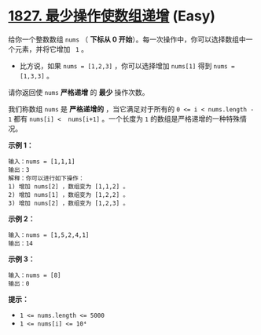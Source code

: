 # [1827. 最少操作使数组递增][link] (Easy)

[link]: https://leetcode.cn/problems/minimum-operations-to-make-the-array-increasing/

给你一个整数数组 `nums` （ **下标从 0 开始**）。每一次操作中，你可以选择数组中一个元素，并将它增加 `
1` 。

- 比方说，如果 `nums = [1,2,3]` ，你可以选择增加 `nums[1]` 得到 `nums = [1,3,3]` 。

请你返回使 `nums` **严格递增** 的 **最少** 操作次数。

我们称数组 `nums` 是 **严格递增的** ，当它满足对于所有的 `0 <= i < nums.length - 1` 都有 `nums[i] < 
nums[i+1]` 。一个长度为 `1` 的数组是严格递增的一种特殊情况。

**示例 1：**

```
输入：nums = [1,1,1]
输出：3
解释：你可以进行如下操作：
1) 增加 nums[2] ，数组变为 [1,1,2] 。
2) 增加 nums[1] ，数组变为 [1,2,2] 。
3) 增加 nums[2] ，数组变为 [1,2,3] 。
```

**示例 2：**

```
输入：nums = [1,5,2,4,1]
输出：14
```

**示例 3：**

```
输入：nums = [8]
输出：0
```

**提示：**

- `1 <= nums.length <= 5000`
- `1 <= nums[i] <= 10⁴`
